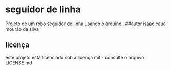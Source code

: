# seguidor de linha 
Projeto de um robo seguidor de linha usando o arduino .
##autor
isaac caua mourão da silva
## licença
este projeto está licenciado sob a licença mit - consulte o arquivo LICENSE.md
